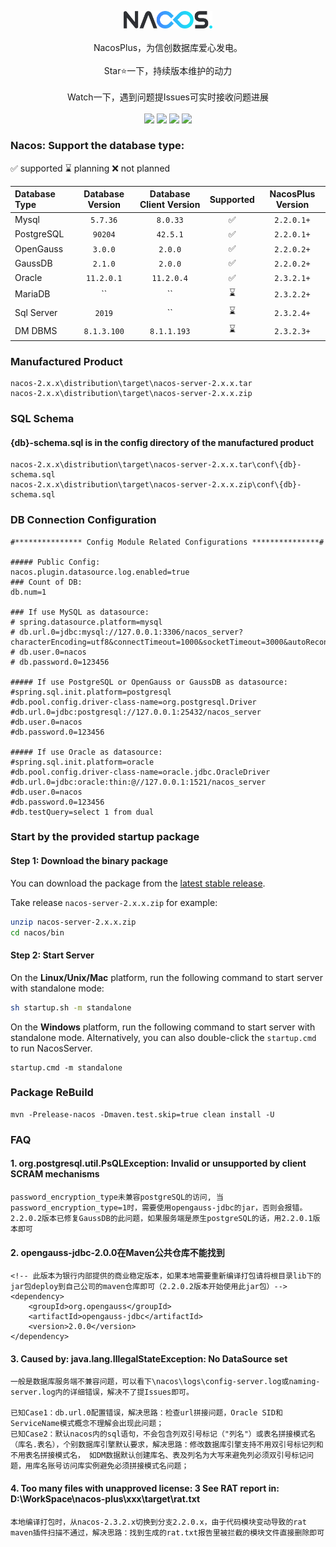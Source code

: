 <p align = "center">
<img src="doc/Nacos_Logo.png" width="28%" syt height="28%" />
<br><br>
NacosPlus，为信创数据库爱心发电。
<br><br>Star⭐一下，持续版本维护的动力
<br><br>Watch一下，遇到问题提Issues可实时接收问题进展
<br>
<br>
<a title="GitHub Watchers" target="_blank" href="https://github.com/dylan-tao/nacos-plus/watchers"><img src="https://img.shields.io/github/watchers/dylan-tao/nacos-plus.svg?label=Watchers&style=social"></a>  
<a title="GitHub Stars" target="_blank" href="https://github.com/dylan-tao/nacos-plus/stargazers"><img src="https://img.shields.io/github/stars/dylan-tao/nacos-plus.svg?label=Stars&style=social"></a>  
<a title="GitHub Forks" target="_blank" href="https://github.com/dylan-tao/nacos-plus/network/members"><img src="https://img.shields.io/github/forks/dylan-tao/nacos-plus.svg?label=Forks&style=social"></a>  
<a title="Author GitHub Followers" target="_blank" href="https://github.com/dylan-tao"><img src="https://img.shields.io/github/followers/dylan-tao.svg?label=Followers&style=social"></a>
<br>
</p>

### Nacos: Support the database type: 
✅ supported   ⌛ planning   ❌ not planned

| Database Type     | Database Version | Database Client Version | Supported | NacosPlus Version |
|:------------------|:----------------:|:-----------------------:|:---------:|:-----------------:|
| Mysql             |     `5.7.36`     |        `8.0.33`         |     ✅     |    `2.2.0.1+`     |
| PostgreSQL        |     `90204`      |        `42.5.1`         |     ✅     |    `2.2.0.1+`     |
| OpenGauss         |     `3.0.0`      |         `2.0.0`         |     ✅     |    `2.2.0.2+`     |
| GaussDB           |     `2.1.0`      |         `2.0.0`         |     ✅     |    `2.2.0.2+`     |
| Oracle            |    `11.2.0.1`    |       `11.2.0.4`        |     ✅     |    `2.3.2.1+`     |
| MariaDB            |    ``           |          ``             |     ⌛     |    `2.3.2.2+`     |
| Sql Server        |      `2019`      |          ``             |     ⌛     |    `2.3.2.4+`     |
| DM DBMS           |   `8.1.3.100`    |       `8.1.1.193`       |     ⌛     |    `2.3.2.3+`     |

### Manufactured Product
```
nacos-2.x.x\distribution\target\nacos-server-2.x.x.tar
nacos-2.x.x\distribution\target\nacos-server-2.x.x.zip
```
### SQL Schema
#### {db}-schema.sql is in the config directory of the manufactured product
```
nacos-2.x.x\distribution\target\nacos-server-2.x.x.tar\conf\{db}-schema.sql
nacos-2.x.x\distribution\target\nacos-server-2.x.x.zip\conf\{db}-schema.sql
```
### DB Connection Configuration
```
#*************** Config Module Related Configurations ***************#

##### Public Config:
nacos.plugin.datasource.log.enabled=true
### Count of DB:
db.num=1

### If use MySQL as datasource:
# spring.datasource.platform=mysql
# db.url.0=jdbc:mysql://127.0.0.1:3306/nacos_server?characterEncoding=utf8&connectTimeout=1000&socketTimeout=3000&autoReconnect=true&useUnicode=true&useSSL=false&serverTimezone=UTC
# db.user.0=nacos
# db.password.0=123456

##### If use PostgreSQL or OpenGauss or GaussDB as datasource:
#spring.sql.init.platform=postgresql
#db.pool.config.driver-class-name=org.postgresql.Driver
#db.url.0=jdbc:postgresql://127.0.0.1:25432/nacos_server
#db.user.0=nacos
#db.password.0=123456

##### If use Oracle as datasource:
#spring.sql.init.platform=oracle
#db.pool.config.driver-class-name=oracle.jdbc.OracleDriver
#db.url.0=jdbc:oracle:thin:@//127.0.0.1:1521/nacos_server
#db.user.0=nacos
#db.password.0=123456
#db.testQuery=select 1 from dual
```

### Start by the provided startup package

#### Step 1: Download the binary package 

You can download the package from the [latest stable release](https://github.com/alibaba/nacos/releases).  

Take release `nacos-server-2.x.x.zip` for example:
```sh
unzip nacos-server-2.x.x.zip
cd nacos/bin 
``` 

#### Step 2: Start Server

On the **Linux/Unix/Mac** platform, run the following command to start server with standalone mode: 
```sh
sh startup.sh -m standalone
```

On the **Windows** platform, run the following command to start server with standalone mode.  Alternatively, you can also double-click the `startup.cmd` to run NacosServer.
```
startup.cmd -m standalone
```

### Package ReBuild
```
mvn -Prelease-nacos -Dmaven.test.skip=true clean install -U
```

### FAQ
#### 1. org.postgresql.util.PsQLException: Invalid or unsupported by client SCRAM mechanisms
  ```
  password_encryption_type未兼容postgreSQL的访问, 当password_encryption_type=1时，需要使用opengauss-jdbc的jar，否则会报错。
  2.2.0.2版本已修复GaussDB的此问题，如果服务端是原生postgreSQL的话，用2.2.0.1版本即可
  ```
#### 2. opengauss-jdbc-2.0.0在Maven公共仓库不能找到
  ```
  <!-- 此版本为银行内部提供的商业稳定版本，如果本地需要重新编译打包请将根目录lib下的jar包deploy到自己公司的maven仓库即可（2.2.0.2版本开始使用此jar包）-->
  <dependency>
      <groupId>org.opengauss</groupId>
      <artifactId>opengauss-jdbc</artifactId>
      <version>2.0.0</version>
  </dependency>
  ```
#### 3. Caused by: java.lang.IllegalStateException: No DataSource set
  ```
一般是数据库服务端不兼容问题，可以看下\nacos\logs\config-server.log或naming-server.log内的详细错误，解决不了提Issues即可。

已知Case1：db.url.0配置错误，解决思路：检查url拼接问题，Oracle SID和ServiceName模式概念不理解会出现此问题；
已知Case2：默认nacos内的sql语句，不会包含列双引号标记（"列名"）或表名拼接模式名（库名.表名），个别数据库引擎默认要求，解决思路：修改数据库引擎支持不用双引号标记列和不用表名拼接模式名， 如DM数据默认创建库名、表及列名为大写来避免列必须双引号标记问题，用库名账号访问库实例避免必须拼接模式名问题；
  ```
#### 4. Too many files with unapproved license: 3 See RAT report in: D:\WorkSpace\nacos-plus\xxx\target\rat.txt
  ```
本地编译打包时，从nacos-2.3.2.x切换到分支2.2.0.x，由于代码模块变动导致的rat maven插件扫描不通过，解决思路：找到生成的rat.txt报告里被拦截的模块文件直接删除即可
  ```
